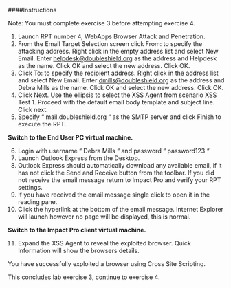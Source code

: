 ####Instructions

Note: You must complete exercise 3 before attempting exercise 4. 

1. Launch RPT number 4, WebApps Browser Attack and Penetration. 
2. From the Email Target Selection screen click From: to specify the attacking address. Right click in the empty address list and select New Email. Enter helpdesk@doubleshield.org as the address and Helpdesk as the name. Click OK and select the new address. Click OK. 
3. Click To: to specify the recipient address. Right click in the address list and select New Email. Enter dmills@doubleshield.org as the address and Debra Mills as the name. Click OK and select the new address. Click OK. 
4. Click Next. Use the ellipsis to select the XSS Agent from scenario XSS Test 1. Proceed with the default email body template and subject line. Click next. 
5. Specify “ mail.doubleshield.org “ as the SMTP server and click Finish to execute the RPT. 

**Switch to the End User PC virtual machine.**

6. Login with username “ Debra Mills “ and password “ password123 “
7. Launch Outlook Express from the Desktop. 
8. Outlook Express should automatically download any available email, if it has not click the Send and Receive button from the toolbar. If you did not receive the email message return to Impact Pro and verify your RPT settings. 
9. If you have received the email message single click to open it in the reading pane.
10. Click the hyperlink at the bottom of the email message. Internet Explorer will launch however no page will be displayed, this is normal. 

**Switch to the Impact Pro client virtual machine.**

11. Expand the XSS Agent to reveal the exploited browser.  Quick Information will show the browsers details.  

You have successfully exploited a browser using Cross Site Scripting. 

This concludes lab exercise 3, continue to exercise 4.
